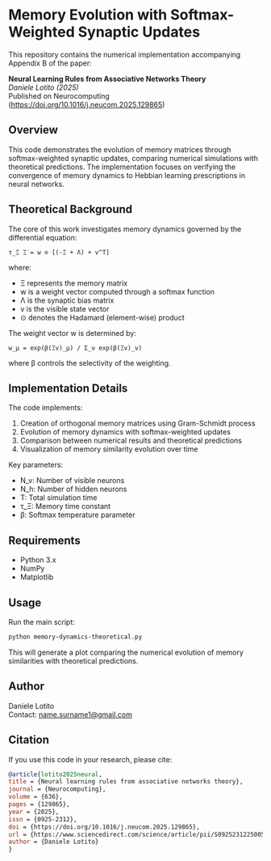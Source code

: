 # Memory Evolution with Softmax-Weighted Synaptic Updates

This repository contains the numerical implementation accompanying Appendix B of the paper:

**Neural Learning Rules from Associative Networks Theory**  
*Daniele Lotito (2025)*  
Published on Neurocomputing
(https://doi.org/10.1016/j.neucom.2025.129865)

## Overview

This code demonstrates the evolution of memory matrices through softmax-weighted synaptic updates, comparing numerical simulations with theoretical predictions. The implementation focuses on verifying the convergence of memory dynamics to Hebbian learning prescriptions in neural networks.

## Theoretical Background

The core of this work investigates memory dynamics governed by the differential equation:

```
τ_Ξ Ξ̇ = w ⊙ [(-Ξ + Λ) + v^T]
```

where:
- Ξ represents the memory matrix
- w is a weight vector computed through a softmax function
- Λ is the synaptic bias matrix
- v is the visible state vector
- ⊙ denotes the Hadamard (element-wise) product

The weight vector w is determined by:

```
w_μ = exp(β(Ξv)_μ) / Σ_ν exp(β(Ξv)_ν)
```

where β controls the selectivity of the weighting.

## Implementation Details

The code implements:
1. Creation of orthogonal memory matrices using Gram-Schmidt process
2. Evolution of memory dynamics with softmax-weighted updates
3. Comparison between numerical results and theoretical predictions
4. Visualization of memory similarity evolution over time

Key parameters:
- N_v: Number of visible neurons
- N_h: Number of hidden neurons
- T: Total simulation time
- τ_Ξ: Memory time constant
- β: Softmax temperature parameter

## Requirements

- Python 3.x
- NumPy
- Matplotlib

## Usage

Run the main script:

```bash
python memory-dynamics-theoretical.py
```

This will generate a plot comparing the numerical evolution of memory similarities with theoretical predictions.

## Author

Daniele Lotito  
Contact: name.surname1@gmail.com

## Citation

If you use this code in your research, please cite:

```bibtex
@article{lotito2025neural,
title = {Neural learning rules from associative networks theory},
journal = {Neurocomputing},
volume = {636},
pages = {129865},
year = {2025},
issn = {0925-2312},
doi = {https://doi.org/10.1016/j.neucom.2025.129865},
url = {https://www.sciencedirect.com/science/article/pii/S0925231225005375},
author = {Daniele Lotito}
}
```
